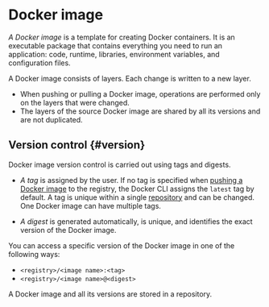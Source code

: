 # Docker image

_A Docker image_ is a template for creating Docker containers. It is an executable package that contains everything you need to run an application: code, runtime, libraries, environment variables, and configuration files.

A Docker image consists of layers. Each change is written to a new layer.

* When pushing or pulling a Docker image, operations are performed only on the layers that were changed.
* The layers of the source Docker image are shared by all its versions and are not duplicated.

## Version control {#version}

Docker image version control is carried out using tags and digests.

* _A tag_ is assigned by the user. If no tag is specified when [pushing a Docker image](../operations/docker-image/docker-image-push.md) 
to the registry, the Docker CLI assigns the `latest` tag by default. A tag is unique within a single [repository](repository.md)
and can be changed. One Docker image can have multiple tags.

* _A digest_ is generated automatically, is unique, and identifies the exact version of the Docker image.

You can access a specific version of the Docker image in one of the following ways:

* `<registry>/<image name>:<tag>`
* `<registry>/<image name>@<digest>`

A Docker image and all its versions are stored in a repository.

